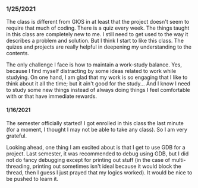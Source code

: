 ### 1/25/2021

The class is different from GIOS in at least that the project doesn't seem to require that much of coding. There is a quiz every week. The things taught in this class are completely new to me. I still need to get used to the way it describes a problem and solution. But I think I start to like this class. The quizes and projects are really helpful in deepening my understanding to the contents. 

The only challenge I face is how to maintain a work-study balance. Yes, because I find myself distracting by some ideas related to work while studying. On one hand, I am glad that my work is so engaging that I like to think about it all the time; but it ain't good for the study... And I know I need to study some new things instead of always doing things I feel comfortable with or that have immediate rewards. 

#### 1/16/2021

The semester officially started! I got enrolled in this class the last minute (for a moment, I thought I may not be able to take any class). So I am very grateful.

Looking ahead, one thing I am excited about is that I get to use GDB for a project. Last semester, it was recommended to debug using GDB, but I did not do fancy debugging except for printing out stuff (in the case of multi-threading, printing out sometimes isn't ideal because it would block the thread, then I guess I just prayed that my logics worked). It would be nice to be pushed to learn it. 
